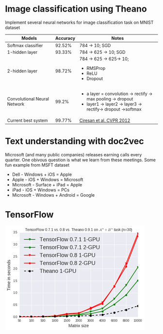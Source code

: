 Image classification using Theano
=================================

Implement several neural networks for image classification task on MNIST dataset

|  Models                       | Accuracy  |  Notes                       |   
|-------------------------------|-----------|------------------------------|
| Softmax classifier            |  92.52%   | 784 -> 10; SGD               |
| 1-hidden layer                |  93.33%   | 784 -> 625 -> 10; SGD        |
| 2-hidden layer                |  98.72%   | 784 -> 625 -> 625-> 10;<ul><li> RMSProp</li><li>ReLU</li><li>Dropout</li></ul> |
| Convolutional Neural Network  |  99.2%    | <ul><li>a layer = convolution -> rectify -> max pooling -> dropout</li><li>layer1 -> layer2 -> layer3 -> rectify-> dropout ->softmax</li></ul>|
| Current best system           |  99.77%   | [Ciresan et al. CVPR 2012](http://arxiv.org/abs/1202.2745)        |

Text understanding with doc2vec
================================

Microsoft (and many public companies) releases earning calls every quarter. 
One obivous question is what we learn from these meetings. 
Some fun example from MSFT dataset
+ Dell - Windows + iOS = Apple
+ Apple - iOS + Windows = Microsoft
+ Microsoft - Surface + iPad = Apple
+ iPad - iOS + Windows = PCs
+ Microsoft - Windows + Android = Google

TensorFlow
=====================

![Image](images/TensorFlow-vs-Theano.png)
